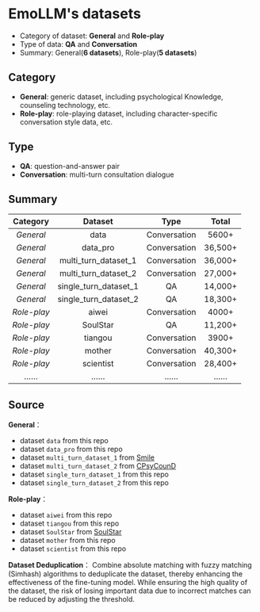 # EmoLLM's datasets

* Category of dataset: **General** and **Role-play**
* Type of data: **QA** and **Conversation**
* Summary: General(**6 datasets**), Role-play(**5 datasets**)

 ## Category
* **General**: generic dataset, including psychological Knowledge, counseling technology, etc.
* **Role-play**: role-playing dataset, including character-specific conversation style data, etc.

## Type
* **QA**: question-and-answer pair
* **Conversation**: multi-turn consultation dialogue

## Summary

|   Category  |        Dataset        |     Type     |  Total  |
| :---------: | :-------------------: | :----------: | :-----: |
|  *General*  |         data          | Conversation |  5600+  |
|  *General*  |       data_pro        | Conversation | 36,500+ |
|  *General*  | multi_turn_dataset_1  | Conversation | 36,000+ |
|  *General*  | multi_turn_dataset_2  | Conversation | 27,000+ |
|  *General*  | single_turn_dataset_1 |      QA      | 14,000+ |
|  *General*  | single_turn_dataset_2 |      QA      | 18,300+ |
| *Role-play* |         aiwei         | Conversation |  4000+  |
| *Role-play* |       SoulStar        |      QA      | 11,200+ |
| *Role-play* |        tiangou        | Conversation |  3900+  |
| *Role-play* |        mother         | Conversation | 40,300+ |
| *Role-play* |       scientist       | Conversation | 28,400+ |
|     ……      |          ……           |      ……      |   ……    |


## Source
**General**：
* dataset `data` from this repo
* dataset `data_pro` from this repo
* dataset `multi_turn_dataset_1` from [Smile](https://github.com/qiuhuachuan/smile)
* dataset `multi_turn_dataset_2` from [CPsyCounD](https://github.com/CAS-SIAT-XinHai/CPsyCoun)
* dataset `single_turn_dataset_1` from this repo
* dataset `single_turn_dataset_2` from this repo

**Role-play**：
* dataset `aiwei` from this repo
* dataset `tiangou` from this repo
* dataset `SoulStar` from [SoulStar](https://github.com/Nobody-ML/SoulStar)
* dataset `mother` from this repo
* dataset `scientist` from this repo

**Dataset Deduplication**：
Combine absolute matching with fuzzy matching (Simhash) algorithms to deduplicate the dataset, thereby enhancing the effectiveness of the fine-tuning model. While ensuring the high quality of the dataset, the risk of losing important data due to incorrect matches can be reduced by adjusting the threshold.
